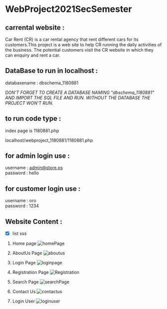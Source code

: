 # WebProject2021SecSemester

## carrental website :  
Car Rent (CR) is a car rental agency that rent different cars for its customers.This project is 
a web site to help CR running the daily activities of the business. The potential
customers visit the CR website in which they can enquiry and rent a car.  

## DataBase to run in localhost :

databasename : dbschema_1180881

*DON'T FORGET TO CREATE A DATABASE NAMING "dbschema_1180881" AND IMPORT THE SQL FILE AND RUN.
WITHOUT THE DATABASE THE PROJECT WON'T RUN.*

## to run code type :
index page is 1180881.php  

localhost/webproject_1180881/1180881.php

## for admin login use :
username : admin@store.ps  
password : hello

## for customer login use :
username : oro  
password : 1234


## Website Content :
- [x] list  sss
1. Home page ![homePage](https://user-images.githubusercontent.com/68960893/123988691-e7c7fb80-d9d0-11eb-96f1-5d7368775f9b.PNG)

1. AboutUs Page ![aboutus](https://user-images.githubusercontent.com/68960893/123990827-cd8f1d00-d9d2-11eb-8967-22370993061e.PNG)
1. Login Page  ![loginpage](https://user-images.githubusercontent.com/68960893/123991233-36769500-d9d3-11eb-84b4-ce580b98c8f6.PNG)

1. Registration Page ![Registration](https://user-images.githubusercontent.com/68960893/123991250-39718580-d9d3-11eb-95cf-61830c9c6e5b.PNG)
2. Search Page ![searchPage](https://user-images.githubusercontent.com/68960893/123991257-3aa2b280-d9d3-11eb-8a23-b671ae4ecc63.PNG)
3.  Contact Us ![contactus](https://user-images.githubusercontent.com/68960893/123991221-34143b00-d9d3-11eb-9a08-dcce0eefab6f.PNG)
4. Login User  ![loginuser](https://user-images.githubusercontent.com/68960893/123991244-38405880-d9d3-11eb-8c18-f6f4cd63a68a.PNG)






